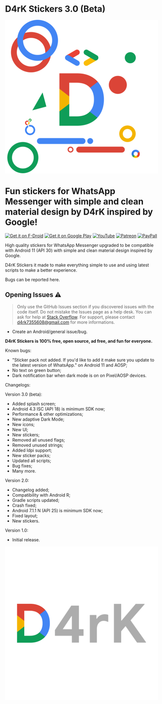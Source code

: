 # D4rK Stickers 3.0 (Beta)
![logo](https://github.com/D4rK7355608/com.d4rk.stickers/blob/master/app/src/main/res/drawable-xxxhdpi/d4rk.png)

# Fun stickers for WhatsApp Messenger with simple and clean material design by D4rK inspired by Google!

[<img src="https://f-droid.org/badge/get-it-on.png"
     alt="Get it on F-Droid"
     height="90">](https://f-droid.org/packages/d4rk/)
[<img src="https://play.google.com/intl/en_us/badges/images/generic/en-play-badge.png"
    alt="Get it on Google Play"
    height="90">](https://play.google.com/store/apps/dev?id=5390214922640123642)
[<img src="https://www.youtube.com/about/static/svgs/icons/brand-resources/YouTube-logo-full_color_light.svg?cache=72a5d9c"
    alt="YouTube"
    height="90">](https://www.youtube.com/channel/UCLDi-rmSRry0pNL-oVvGJAw/featured)
[<img src="https://i.dlpng.com/static/png/6489133_preview.png"
    alt="Patreon"
    height="90">](https://www.patreon.com/d4rk7355608)
[<img src="https://logos-download.com/wp-content/uploads/2016/03/PayPal_logo_logotype_emblem.png"
    alt="PayPall"
    height="90">](https://www.paypal.me/d4rkmichaeltutorials)

High quality stickers for WhatsApp Messenger upgraded to be compatible with Android 11 (API 30) with simple and clean material design inspired by Google.

D4rK Stickers it made to make everything simple to use and using latest scripts to make a better experience.

Bugs can be reported here.

## Opening Issues :warning:

> Only use the GitHub Issues section if you discovered issues with the code itself. Do not mistake the Issues page as a help desk. You can ask for help at [Stack Overflow](https://stackoverflow.com/questions/tagged/whatsapp-stickers).
> For support, please contact <d4rk7355608@gmail.com> for more informations.

- Create an Android/general issue/bug.

__D4rK Stickers is 100% free, open source, ad free, and fun for everyone.__

Known bugs:
- "Sticker pack not added. If you'd like to add it make sure you update to the latest version of WhatsApp." on Android 11 and AOSP;
- No text on green button;
- Dark notification bar when dark mode is on on Pixel/AOSP devices.
    
Changelogs:

Version 3.0 (beta):
- Added splash screen;
- Android 4.3 ISC (API 18) is minimum SDK now;
- Performance &amp; other optimizations;
- New adaptive Dark Mode;
- New icons;
- New UI;
- New stickers;
- Removed all unused flags;
- Removed unused strings;
- Added ldpi support;
- New sticker packs;
- Updated all scripts;
- Bug fixes;
- Many more.

Version 2.0:
- Changelog added;
- Compatibility with Android R;
- Gradle scripts updated;
- Crash fixed;
- Android 7.1.1 N (API 25) is minimum SDK now;
- Fixed layout;
- New stickers.

Version 1.0:
- Initial release.

![logo](https://github.com/D4rK7355608/com.d4rk.stickers/blob/master/app/src/main/res/drawable-xxxhdpi/ic_splash_screen_d4rk.png)